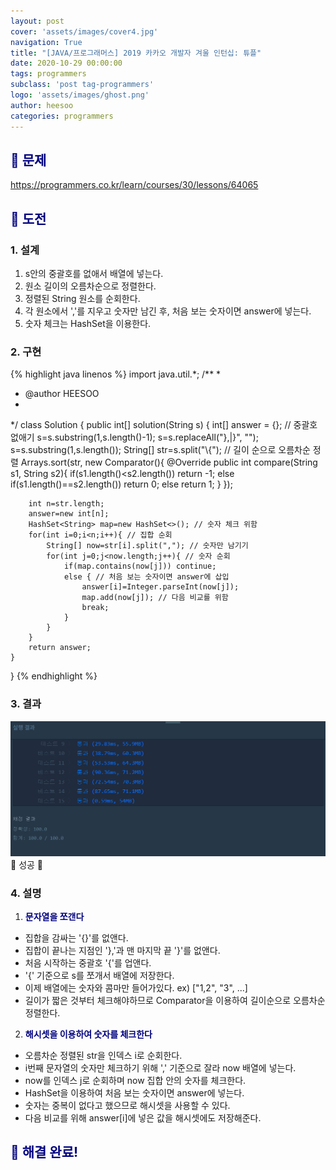 ```yaml
---
layout: post
cover: 'assets/images/cover4.jpg'
navigation: True
title: "[JAVA/프로그래머스] 2019 카카오 개발자 겨울 인턴십: 튜플"
date: 2020-10-29 00:00:00
tags: programmers
subclass: 'post tag-programmers'
logo: 'assets/images/ghost.png'
author: heesoo
categories: programmers
---
```

## <span style="color:navy">👀 문제</span>
<https://programmers.co.kr/learn/courses/30/lessons/64065>

## <span style="color:navy">👊 도전</span>

### 1. 설계
1. s안의 중괄호를 없애서 배열에 넣는다.
2. 원소 길이의 오름차순으로 정렬한다.
3. 정렬된 String 원소를 순회한다.
4. 각 원소에서 ','를 지우고 숫자만 남긴 후, 처음 보는 숫자이면 answer에 넣는다.
5. 숫자 체크는 HashSet을 이용한다.

### 2. 구현 
{% highlight java linenos %}
import java.util.*;
/**
 *
 * @author HEESOO
 *
 */
class Solution {
    public int[] solution(String s) {
        int[] answer = {};
        // 중괄호 없애기
        s=s.substring(1,s.length()-1);
        s=s.replaceAll("},|}", "");
        s=s.substring(1,s.length());
        String[] str=s.split("\\{");
        // 길이 순으로 오름차순 정렬
        Arrays.sort(str, new Comparator<String>(){
            @Override
            public int compare(String s1, String s2){
                if(s1.length()<s2.length()) return -1;
                else if(s1.length()==s2.length()) return 0;
                else return 1;
            }
        });
        
        int n=str.length;
        answer=new int[n];        
        HashSet<String> map=new HashSet<>(); // 숫자 체크 위함
        for(int i=0;i<n;i++){ // 집합 순회
            String[] now=str[i].split(","); // 숫자만 남기기
            for(int j=0;j<now.length;j++){ // 숫자 순회
                if(map.contains(now[j])) continue; 
                else { // 처음 보는 숫자이면 answer에 삽입
                    answer[i]=Integer.parseInt(now[j]);
                    map.add(now[j]); // 다음 비교를 위함
                    break;
                }
            }
        }
        return answer;
    }
}
{% endhighlight %}

### 3. 결과
![실행결과](./assets/images/201029_1.PNG)
🤟 성공 🤟  


### 4. 설명
1. **<span style="color:navy">문자열을 쪼갠다</span>**
- 집합을 감싸는 '{}'를 없앤다.
- 집합이 끝나는 지점인 '},'과 맨 마지막 끝 '}'를 없앤다.
- 처음 시작하는 중괄호 '{'를 업앤다.
- '{' 기준으로 s를 쪼개서 배열에 저장한다.
- 이제 배열에는 숫자와 콤마만 들어가있다. ex) ["1,2", "3", ...]
- 길이가 짧은 것부터 체크해야하므로 Comparator을 이용하여 길이순으로 오름차순 정렬한다.

2. **<span style="color:navy">해시셋을 이용하여 숫자를 체크한다</span>**
- 오름차순 정렬된 str을 인덱스 i로 순회한다.
- i번째 문자열의 숫자만 체크하기 위해 ',' 기준으로 잘라 now 배열에 넣는다.
- now를 인덱스 j로 순회하며 now 집합 안의 숫자를 체크한다.
- HashSet을 이용하여 처음 보는 숫자이면 answer에 넣는다.
- 숫자는 중복이 없다고 했으므로 해시셋을 사용할 수 있다.
- 다음 비교를 위해 answer[i]에 넣은 값을 해시셋에도 저장해준다.
  
## <span style="color:navy">👏 해결 완료!</span>